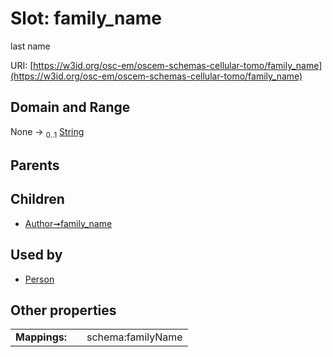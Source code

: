
# Slot: family_name

last name

URI: [https://w3id.org/osc-em/oscem-schemas-cellular-tomo/family_name](https://w3id.org/osc-em/oscem-schemas-cellular-tomo/family_name)


## Domain and Range

None &#8594;  <sub>0..1</sub> [String](types/String.md)

## Parents


## Children

 *  [Author➞family_name](Author_family_name.md)

## Used by

 * [Person](Person.md)

## Other properties

|  |  |  |
| --- | --- | --- |
| **Mappings:** | | schema:familyName |